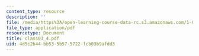 ```yaml
---
content_type: resource
description: ''
file: /media/https%3A/open-learning-course-data-rc.s3.amazonaws.com/1-017-computing-and-data-analysis-for-environmental-applications-fall-2003/4d5c2b44bb535b575722fcb03b9afdd3_class03_4.pdf
file_type: application/pdf
resourcetype: Document
title: class03_4.pdf
uid: 4d5c2b44-bb53-5b57-5722-fcb03b9afdd3
---
```

